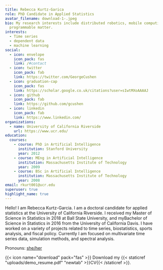 ```yaml
---
title: Rebecca Kurtz-Garica
role: PhD Candidate in Applied Statistics
avatar_filename: download-1-.jpeg
bio: My research interests include distributed robotics, mobile computing and
  programmable matter.
interests:
  - Time series
  - dependent data
  - machine learning
social:
  - icon: envelope
    icon_pack: fas
    link: /#contact
  - icon: twitter
    icon_pack: fab
    link: https://twitter.com/GeorgeCushen
  - icon: graduation-cap
    icon_pack: fas
    link: https://scholar.google.co.uk/citations?user=sIwtMXoAAAAJ
  - icon: github
    icon_pack: fab
    link: https://github.com/gcushen
  - icon: linkedin
    icon_pack: fab
    link: https://www.linkedin.com/
organizations:
  - name: University of California Riverside
    url: https://www.ucr.edu/
education:
  courses:
    - course: PhD in Artificial Intelligence
      institution: Stanford University
      year: 2012
    - course: MEng in Artificial Intelligence
      institution: Massachusetts Institute of Technology
      year: 2009
    - course: BSc in Artificial Intelligence
      institution: Massachusetts Institute of Technology
      year: 2008
email: rkurt001@ucr.edu
superuser: true
highlight_name: true
---
```

Hello!  I am Rebecca Kurtz-Garcia.  I am a doctoral candidate for applied statistics at the University of California Riverside. I received my Master of Science in Statistics in 2018 at Ball State University, and myBachelor of Science in Statistics in 2016 from the University of California Davis. I have worked on a variety of projects related to time series, biostatistics, sports analysis, and fiscal policy. Currently I am focused on multivariate time series data, simulation methods, and spectral analysis.  

Pronouns: [she/her](https://out.ucr.edu/pronouns-matter)

{{< icon name="download" pack="fas" >}} Download my {{< staticref "uploads/demo_resume.pdf" "newtab" >}}CV{{< /staticref >}}.